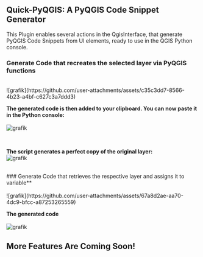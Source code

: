 ## Quick-PyQGIS: A PyQGIS Code Snippet Generator

This Plugin enables several actions in the QgisInterface, that generate PyQGIS Code Snippets from UI elements, ready to use in the QGIS Python console.

### Generate Code that recreates the selected layer via PyQGIS functions
<br>
![grafik](https://github.com/user-attachments/assets/c35c3dd7-8566-4b23-a4bf-c627c3a7ddd3)

<br>

**The generated code is then added to your clipboard. You can now paste it in the Python console:**<br><br>
![grafik](https://github.com/user-attachments/assets/ea1c3688-7319-4e9a-b8c7-13e64b6722cf)

<br>

**The script generates a perfect copy of the original layer:**<br>
![grafik](https://github.com/user-attachments/assets/60109d6e-f03d-44b9-9328-62bcf09ec6a2)

<br>
### Generate Code that retrieves the respective layer and assigns it to variable**<br><br>
![grafik](https://github.com/user-attachments/assets/67a8d2ae-aa70-4dc9-bfcc-a87253265559)

<br>

**The generated code**<br><br>
![grafik](https://github.com/user-attachments/assets/cbe9b093-dcca-46be-ada0-6e7a5c948bdc)

## More Features Are Coming Soon!

